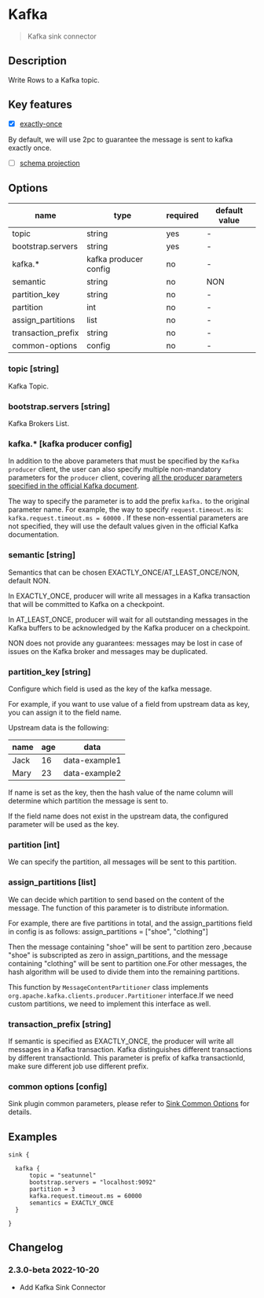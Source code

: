 # Kafka

> Kafka sink connector
## Description

Write Rows to a Kafka topic.

## Key features

- [x] [exactly-once](../../concept/connector-v2-features.md)

By default, we will use 2pc to guarantee the message is sent to kafka exactly once.

- [ ] [schema projection](../../concept/connector-v2-features.md)

## Options

| name               | type                   | required | default value |
| ------------------ | ---------------------- | -------- | ------------- |
| topic              | string                 | yes      | -             |
| bootstrap.servers  | string                 | yes      | -             |
| kafka.*            | kafka producer config  | no       | -             |
| semantic           | string                 | no       | NON           |
| partition_key      | string                 | no       | -             |
| partition          | int                    | no       | -             |
| assign_partitions  | list                   | no       | -             |
| transaction_prefix | string                 | no       | -             |
| common-options     | config                 | no       | -             |

### topic [string]

Kafka Topic.

### bootstrap.servers [string]

Kafka Brokers List.

### kafka.* [kafka producer config]

In addition to the above parameters that must be specified by the `Kafka producer` client, the user can also specify multiple non-mandatory parameters for the `producer` client, covering [all the producer parameters specified in the official Kafka document](https://kafka.apache.org/documentation.html#producerconfigs).

The way to specify the parameter is to add the prefix `kafka.` to the original parameter name. For example, the way to specify `request.timeout.ms` is: `kafka.request.timeout.ms = 60000` . If these non-essential parameters are not specified, they will use the default values given in the official Kafka documentation.

### semantic [string]

Semantics that can be chosen EXACTLY_ONCE/AT_LEAST_ONCE/NON, default NON.

In EXACTLY_ONCE, producer will write all messages in a Kafka transaction that will be committed to Kafka on a checkpoint.

In AT_LEAST_ONCE, producer will wait for all outstanding messages in the Kafka buffers to be acknowledged by the Kafka producer on a checkpoint.

NON does not provide any guarantees: messages may be lost in case of issues on the Kafka broker and messages may be duplicated.

### partition_key [string]

Configure which field is used as the key of the kafka message.

For example, if you want to use value of a field from upstream data as key, you can assign it to the field name.

Upstream data is the following:

| name | age  | data          |
| ---- | ---- | ------------- |
| Jack | 16   | data-example1 |
| Mary | 23   | data-example2 |

If name is set as the key, then the hash value of the name column will determine which partition the message is sent to.

If the field name does not exist in the upstream data, the configured parameter will be used as the key.

### partition [int]

We can specify the partition, all messages will be sent to this partition.

### assign_partitions [list]

We can decide which partition to send based on the content of the message. The function of this parameter is to distribute information.

For example, there are five partitions in total, and the assign_partitions field in config is as follows:
assign_partitions = ["shoe", "clothing"]

Then the message containing "shoe" will be sent to partition zero ,because "shoe" is subscripted as zero in assign_partitions, and the message containing "clothing" will be sent to partition one.For other messages, the hash algorithm will be used to divide them into the remaining partitions.

This function by `MessageContentPartitioner` class implements `org.apache.kafka.clients.producer.Partitioner` interface.If we need custom partitions, we need to implement this interface as well.

### transaction_prefix [string]

If semantic is specified as EXACTLY_ONCE, the producer will write all messages in a Kafka transaction.
Kafka distinguishes different transactions by different transactionId. This parameter is prefix of  kafka  transactionId, make sure different job use different prefix.

### common options [config]

Sink plugin common parameters, please refer to [Sink Common Options](common-options.md) for details.

## Examples

```hocon
sink {

  kafka {
      topic = "seatunnel"
      bootstrap.servers = "localhost:9092"
      partition = 3
      kafka.request.timeout.ms = 60000
      semantics = EXACTLY_ONCE
  }
  
}
```

## Changelog

### 2.3.0-beta 2022-10-20

- Add Kafka Sink Connector
